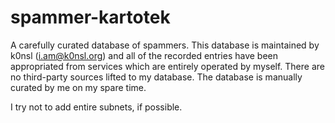 # spammer-kartotek
A carefully curated database of spammers. This database is maintained by k0nsl (i.am@k0nsl.org) and all of the recorded entries have been appropriated from services which are entirely operated by myself. There are no third-party sources lifted to my database. The database is manually curated by me on my spare time.

I try not to add entire subnets, if possible.
